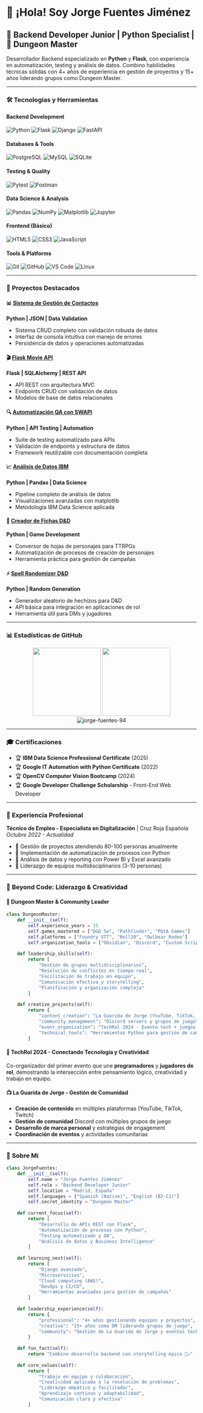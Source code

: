 # 👋 ¡Hola! Soy Jorge Fuentes Jiménez

## 🐍 Backend Developer Junior | Python Specialist | 🎲 Dungeon Master

Desarrollador Backend especializado en **Python** y **Flask**, con experiencia en automatización, testing y análisis de datos. Combino habilidades técnicas sólidas con 4+ años de experiencia en gestión de proyectos y 15+ años liderando grupos como Dungeon Master.

---

### 🛠️ **Tecnologías y Herramientas**

#### **Backend Development**
![Python](https://img.shields.io/badge/Python-3776AB?style=for-the-badge&logo=python&logoColor=white)
![Flask](https://img.shields.io/badge/Flask-000000?style=for-the-badge&logo=flask&logoColor=white)
![Django](https://img.shields.io/badge/Django-092E20?style=for-the-badge&logo=django&logoColor=white)
![FastAPI](https://img.shields.io/badge/FastAPI-005571?style=for-the-badge&logo=fastapi)

#### **Databases & Tools**
![PostgreSQL](https://img.shields.io/badge/PostgreSQL-316192?style=for-the-badge&logo=postgresql&logoColor=white)
![MySQL](https://img.shields.io/badge/MySQL-005C84?style=for-the-badge&logo=mysql&logoColor=white)
![SQLite](https://img.shields.io/badge/SQLite-07405E?style=for-the-badge&logo=sqlite&logoColor=white)

#### **Testing & Quality**
![Pytest](https://img.shields.io/badge/Pytest-0A9EDC?style=for-the-badge&logo=pytest&logoColor=white)
![Postman](https://img.shields.io/badge/Postman-FF6C37?style=for-the-badge&logo=postman&logoColor=white)

#### **Data Science & Analysis**
![Pandas](https://img.shields.io/badge/Pandas-2C2D72?style=for-the-badge&logo=pandas&logoColor=white)
![NumPy](https://img.shields.io/badge/NumPy-777BB4?style=for-the-badge&logo=numpy&logoColor=white)
![Matplotlib](https://img.shields.io/badge/Matplotlib-11557c?style=for-the-badge)
![Jupyter](https://img.shields.io/badge/Jupyter-F37626?style=for-the-badge&logo=jupyter&logoColor=white)

#### **Frontend (Básico)**
![HTML5](https://img.shields.io/badge/HTML5-E34F26?style=for-the-badge&logo=html5&logoColor=white)
![CSS3](https://img.shields.io/badge/CSS3-1572B6?style=for-the-badge&logo=css3&logoColor=white)
![JavaScript](https://img.shields.io/badge/JavaScript-F7DF1E?style=for-the-badge&logo=javascript&logoColor=black)

#### **Tools & Platforms**
![Git](https://img.shields.io/badge/Git-F05032?style=for-the-badge&logo=git&logoColor=white)
![GitHub](https://img.shields.io/badge/GitHub-100000?style=for-the-badge&logo=github&logoColor=white)
![VS Code](https://img.shields.io/badge/VS_Code-0078D4?style=for-the-badge&logo=visual%20studio%20code&logoColor=white)
![Linux](https://img.shields.io/badge/Linux-FCC624?style=for-the-badge&logo=linux&logoColor=black)

---

### 🚀 **Proyectos Destacados**

#### 📊 [Sistema de Gestión de Contactos](https://github.com/jorge-fuentes-94/Sistemagestioncontactos)
**Python | JSON | Data Validation**
- Sistema CRUD completo con validación robusta de datos
- Interfaz de consola intuitiva con manejo de errores
- Persistencia de datos y operaciones automatizadas

#### 🎬 [Flask Movie API](https://github.com/jorge-fuentes-94/Flask-Movie-Api-Practice)
**Flask | SQLAlchemy | REST API**
- API REST con arquitectura MVC
- Endpoints CRUD con validación de datos
- Modelos de base de datos relacionales

#### 🔍 [Automatización QA con SWAPI](https://github.com/jorge-fuentes-94/QA-Practice)
**Python | API Testing | Automation**
- Suite de testing automatizado para APIs
- Validación de endpoints y estructura de datos
- Framework reutilizable con documentación completa

#### 📈 [Análisis de Datos IBM](https://github.com/jorge-fuentes-94/jupyter-ibm-practice)
**Python | Pandas | Data Science**
- Pipeline completo de análisis de datos
- Visualizaciones avanzadas con matplotlib
- Metodología IBM Data Science aplicada

#### 🎲 [Creador de Fichas D&D](https://github.com/jorge-fuentes-94/ttrpg-sheet-converter)
**Python | Game Development**
- Conversor de hojas de personajes para TTRPGs
- Automatización de procesos de creación de personajes
- Herramienta práctica para gestión de campañas

#### ⚡ [Spell Randomizer D&D](https://github.com/jorge-fuentes-94/Basic-DvD-Spell-Randomizer)
**Python | Random Generation**
- Generador aleatorio de hechizos para D&D
- API básica para integración en aplicaciones de rol
- Herramienta útil para DMs y jugadores

---

### 📊 **Estadísticas de GitHub**

<div align="center">
  <img height="180em" src="https://github-readme-stats.vercel.app/api?username=jorge-fuentes-94&show_icons=true&theme=tokyonight&include_all_commits=true&count_private=true"/>
  <img height="180em" src="https://github-readme-stats.vercel.app/api/top-langs/?username=jorge-fuentes-94&layout=compact&langs_count=7&theme=tokyonight"/>
</div>

<div align="center">
  <img src="https://github-readme-streak-stats.herokuapp.com/?user=jorge-fuentes-94&theme=tokyonight" alt="jorge-fuentes-94" />
</div>

---

### 🎓 **Certificaciones**

- 🏆 **IBM Data Science Professional Certificate** (2025)
- 🏆 **Google IT Automation with Python Certificate** (2022)
- 🏆 **OpenCV Computer Vision Bootcamp** (2024)
- 🏆 **Google Developer Challenge Scholarship** - Front-End Web Developer

---

### 💼 **Experiencia Profesional**

**Técnico de Empleo - Especialista en Digitalización** | Cruz Roja Española  
*Octubre 2022 - Actualidad*

- 🔹 Gestión de proyectos atendiendo 80-100 personas anualmente
- 🔹 Implementación de automatización de procesos con Python
- 🔹 Análisis de datos y reporting con Power BI y Excel avanzado
- 🔹 Liderazgo de equipos multidisciplinarios (3-10 personas)

---

### 🎲 **Beyond Code: Liderazgo & Creatividad**

#### **🎯 Dungeon Master & Community Leader**
```python
class DungeonMaster:
    def __init__(self):
        self.experience_years = 15
        self.games_mastered = ["D&D 5e", "Pathfinder", "PbtA Games"]
        self.platforms = ["Foundry VTT", "Roll20", "Owlbear Rodeo"]
        self.organization_tools = ["Obsidian", "Discord", "Custom Scripts"]
        
    def leadership_skills(self):
        return [
            "Gestión de grupos multidisciplinarios",
            "Resolución de conflictos en tiempo real",
            "Facilitación de trabajo en equipo",
            "Comunicación efectiva y storytelling",
            "Planificación y organización compleja"
        ]
    
    def creative_projects(self):
        return {
            "content_creation": "La Guarida de Jorge (YouTube, TikTok, Twitch)",
            "community_management": "Discord servers y grupos de juego",
            "event_organization": "TechRol 2024 - Evento tech + juegos de rol",
            "technical_tools": "Herramientas Python para gestión de campañas"
        }
```

#### **🚀 TechRol 2024 - Conectando Tecnología y Creatividad**
Co-organizador del primer evento que une **programadores** y **jugadores de rol**, demostrando la intersección entre pensamiento lógico, creatividad y trabajo en equipo.

#### **📺 La Guarida de Jorge - Gestión de Comunidad**
- **Creación de contenido** en múltiples plataformas (YouTube, TikTok, Twitch)
- **Gestión de comunidad** Discord con múltiples grupos de juego
- **Desarrollo de marca personal** y estrategias de engagement
- **Coordinación de eventos** y actividades comunitarias

---

### 🌟 **Sobre Mí**

```python
class JorgeFuentes:
    def __init__(self):
        self.name = "Jorge Fuentes Jiménez"
        self.role = "Backend Developer Junior"
        self.location = "Madrid, España"
        self.languages = ["Spanish (Native)", "English (B2-C1)"]
        self.secret_identity = "Dungeon Master"
        
    def current_focus(self):
        return [
            "Desarrollo de APIs REST con Flask",
            "Automatización de procesos con Python",
            "Testing automatizado y QA",
            "Análisis de datos y Business Intelligence"
        ]
    
    def learning_next(self):
        return [
            "Django avanzado",
            "Microservicios",
            "Cloud computing (AWS)",
            "DevOps y CI/CD",
            "Herramientas avanzadas para gestión de campañas"
        ]
    
    def leadership_experience(self):
        return {
            "professional": "4+ años gestionando equipos y proyectos",
            "creative": "15+ años como DM liderando grupos de juego",
            "community": "Gestión de La Guarida de Jorge y eventos tech"
        }
    
    def fun_fact(self):
        return "Combino desarrollo backend con storytelling épico 🐉⚔️"
    
    def core_values(self):
        return [
            "Trabajo en equipo y colaboración",
            "Creatividad aplicada a la resolución de problemas",
            "Liderazgo empático y facilitador",
            "Aprendizaje continuo y adaptabilidad",
            "Comunicación clara y efectiva"
        ]
```